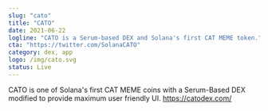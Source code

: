 ```yaml
---
slug: "cato"
title: "CATO"
date: 2021-06-22
logline: "CATO is a Serum-based DEX and Solana's first CAT MEME token."
cta: "https://twitter.com/SolanaCATO"
category: dex, app
logo: /img/cato.svg
status: Live
---
```


CATO is one of Solana's first CAT MEME coins with a Serum-Based DEX modified to provide maximum user friendly UI.
https://catodex.com/
